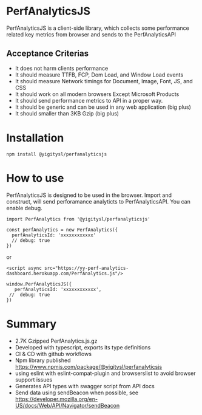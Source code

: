 # PerfAnalyticsJS

PerfAnalyticsJS is a client-side library, which collects some performance related key metrics from browser and sends to the PerfAnalyticsAPI

## Acceptance Criterias

- It does not harm clients performance
- It should measure TTFB, FCP, Dom Load, and Window Load events
- It should measure Network timings for Document, Image, Font, JS, and CSS
- It should work on all modern browsers Except Microsoft Products
- It should send performance metrics to API in a proper way.
- It should be generic and can be used in any web application (big plus)
- It should smaller than 3KB Gzip (big plus)

# Installation

```
npm install @yigitysl/perfanalyticsjs
```

# How to use


PerfAnalyticsJS is designed to be used in the browser. Import and construct, will send perforamance analyticts to PerfAnalyticsAPI. You can enable debug.

```
import PerfAnalytics from '@yigitysl/perfanalyticsjs'

const perfAnalytics = new PerfAnalytics({
  perfAnalyticsId: 'xxxxxxxxxxxx'
  // debug: true
})
```

or


```
<script async src="https://yy-perf-analytics-dashboard.herokuapp.com/PerfAnalytics.js"/>

window.PerfAnalyticsJS({
   perfAnalyticsId: 'xxxxxxxxxxxx',
 //  debug: true
})
```

# Summary

- 2.7K Gzipped PerfAnalytics.js.gz
- Developed with typescript, exports its type definitions
- CI & CD with github workflows 
- Npm library published https://www.npmjs.com/package/@yigitysl/perfanalyticsjs
- using eslint with eslint-compat-plugin and browserslist to avoid browser support issues
- Generates API types with swagger script from API docs 
- Send data using sendBeacon when possible, see https://developer.mozilla.org/en-US/docs/Web/API/Navigator/sendBeacon
  

